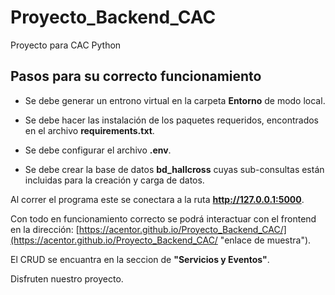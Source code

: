# Proyecto_Backend_CAC
Proyecto para CAC Python


## Pasos para su correcto funcionamiento ##

- Se debe generar un entrono virtual en la carpeta **Entorno** de modo local.

- Se debe hacer las instalación de los paquetes requeridos, encontrados en el archivo **requirements.txt**.

- Se debe configurar el archivo **.env**.

- Se debe crear la base de datos **bd_hallcross** cuyas sub-consultas están incluidas para la creación y carga de datos.

Al correr el programa este se conectara a la ruta **http://127.0.0.1:5000**.

Con todo en funcionamiento correcto se podrá interactuar con el frontend en la dirección:
[https://acentor.github.io/Proyecto_Backend_CAC/](https://acentor.github.io/Proyecto_Backend_CAC/ "enlace de muestra").

El CRUD se encuantra en la seccion de **"Servicios y Eventos"**.



Disfruten nuestro proyecto.
